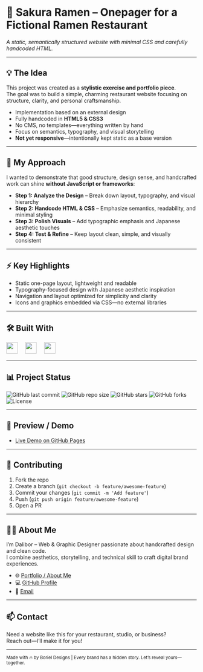 # 🚀 Sakura Ramen – Onepager for a Fictional Ramen Restaurant

<em>A static, semantically structured website with minimal CSS and carefully handcoded HTML.</em>

---

## 💡 The Idea
This project was created as a **stylistic exercise and portfolio piece**.  
The goal was to build a simple, charming restaurant website focusing on structure, clarity, and personal craftsmanship.

- Implementation based on an external design  
- Fully handcoded in **HTML5 & CSS3**  
- No CMS, no templates—everything written by hand  
- Focus on semantics, typography, and visual storytelling  
- **Not yet responsive**—intentionally kept static as a base version  

---

## 🎨 My Approach
I wanted to demonstrate that good structure, design sense, and handcrafted work can shine **without JavaScript or frameworks**:

- **Step 1: Analyze the Design** – Break down layout, typography, and visual hierarchy  
- **Step 2: Handcode HTML & CSS** – Emphasize semantics, readability, and minimal styling  
- **Step 3: Polish Visuals** – Add typographic emphasis and Japanese aesthetic touches  
- **Step 4: Test & Refine** – Keep layout clean, simple, and visually consistent  

---

## ⚡ Key Highlights
- Static one-page layout, lightweight and readable  
- Typography-focused design with Japanese aesthetic inspiration  
- Navigation and layout optimized for simplicity and clarity  
- Icons and graphics embedded via CSS—no external libraries  

---

## 🛠 Built With
<div align="left">
  <img src="https://cdn.jsdelivr.net/gh/devicons/devicon/icons/html5/html5-original.svg" height="30" />
  <img width="12" />
  <img src="https://cdn.jsdelivr.net/gh/devicons/devicon/icons/css3/css3-original.svg" height="30" />
  <img width="12" />
  <img src="https://cdn.jsdelivr.net/gh/devicons/devicon/icons/git/git-original.svg" height="30" />
</div>

---

## 📊 Project Status
![GitHub last commit](https://img.shields.io/github/last-commit/Boriel777/sakura-ramen.demo?style=for-the-badge)
![GitHub repo size](https://img.shields.io/github/repo-size/Boriel777/sakura-ramen.demo?style=for-the-badge)
![GitHub stars](https://img.shields.io/github/stars/Boriel777/sakura-ramen.demo?style=for-the-badge)
![GitHub forks](https://img.shields.io/github/forks/Boriel777/sakura-ramen.demo?style=for-the-badge)
![License](https://img.shields.io/github/license/Boriel777/sakura-ramen.demo?style=for-the-badge)

---

## 📸 Preview / Demo 
- [Live Demo on GitHub Pages]([#](https://boriel777.github.io/sakura-ramen.demo))

---

## 🤝 Contributing
1. Fork the repo  
2. Create a branch (`git checkout -b feature/awesome-feature`)  
3. Commit your changes (`git commit -m 'Add feature'`)  
4. Push (`git push origin feature/awesome-feature`)  
5. Open a PR

---

## 🙋‍♂️ About Me
I’m Dalibor – Web & Graphic Designer passionate about handcrafted design and clean code.  
I combine aesthetics, storytelling, and technical skill to craft digital brand experiences.

- 🌐 [Portfolio / About Me](https://borieldesigns.myportfolio.com)  
- 💻 [GitHub Profile](https://github.com/Boriel777)  
- 📩 [Email](mailto:office@boriel-designs.com)  

---

## 📫 Contact
Need a website like this for your restaurant, studio, or business?  
Reach out—I’ll make it for you!

---

<sub>Made with 🔥 by Boriel Designs | Every brand has a hidden story. Let’s reveal yours—together.</sub>

